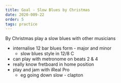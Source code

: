 ```yaml
---
title: Goal - Slow Blues by Christmas
date: 2020-009-22
order: 5
tags: practice
---
```


By Christmas play a slow blues with other musicians

- internalise 12 bar blues form - major and minor
  - slow blues style in 12/8 C
- can play with metronome on beats 2 & 4
- really know fretboard in home position
- play and jam with iReal Pro
  - eg going down slow - clapton
